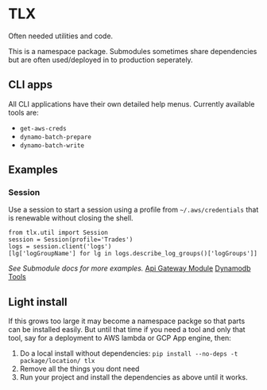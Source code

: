 # TLX

Often needed utilities and code.

This is a namespace package.  Submodules sometimes share dependencies but are often used/deployed in to production seperately.

## CLI apps

All CLI applications have their own detailed help menus.  Currently available tools are:

- `get-aws-creds`
- `dynamo-batch-prepare`
- `dynamo-batch-write`

## Examples

### Session
Use a session to start a session using a profile from `~/.aws/credentials` that is renewable without closing the shell.
```
from tlx.util import Session
session = Session(profile='Trades')
logs = session.client('logs')
[lg['logGroupName'] for lg in logs.describe_log_groups()['logGroups']]
```

*See Submodule docs for more examples.*
[Api Gateway Module](tlx/apigateway/README.md)
[Dynamodb Tools](tlx/dynamodb/README.md)

## Light install
If this grows too large it may become a namespace packge so that parts can be installed easily. But until that time if you need a tool and only that tool, say for a deployment to AWS lambda or GCP App engine, then:

1.  Do a local install without dependencies:
`pip install --no-deps -t package/location/ tlx`
2.  Remove all the things you dont need
3.  Run your project and install the dependencies as above until it works.

